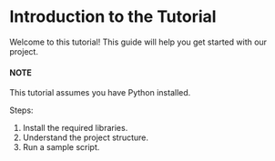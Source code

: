 # Introduction to the Tutorial

Welcome to this tutorial! This guide will help you get started with our project.

#### NOTE
This tutorial assumes you have Python installed.

Steps:
1. Install the required libraries.
2. Understand the project structure.
3. Run a sample script.
